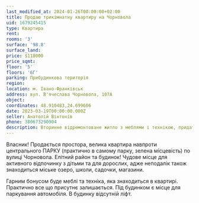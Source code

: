 ```yaml
---
last_modified_at: 2024-01-26T00:00:00+02:00
title: Продаю трикімнатну квартиру на Чорновола
uid: 1679245415
type: Квартира
rent:
rooms: '3'
surface: '98.8'
surface_land:
price: $118000
price_sqmt:
floor: '5'
floors: '6Г'
parking: Прибудинкова територія
region:
location: м. Івано-Франківськ
address: вул. В'ячеслава Чорновола, 107А
object:
coordinates: 48.910483,24.699606
date: 2023-03-19T00:00:00.000Z
seller: Анатолій Вінтонів
phone: 380673290904
description: Вторинне відремонтоване житло з меблями і технікою, придатне і готове до проживання
---
```


Власник! Продається простора, велика квартира навпроти центрального ПАРКУ (практично в самому парку, зелена місцевість) по вулиці Чорновола. Елітний район та будинок! Чудове місце для активного відпочинку з дітьми та для дорослих, адже неподалік також знаходиться міське озеро, школи, садочки, магазини.

Гарним бонусом буде меблі та техніка, яка знаходиться в квартирі. Практично все що присутнє залишається.
Під будинком є місце для паркування автомобіля. В будинку відсутній ліфт.
